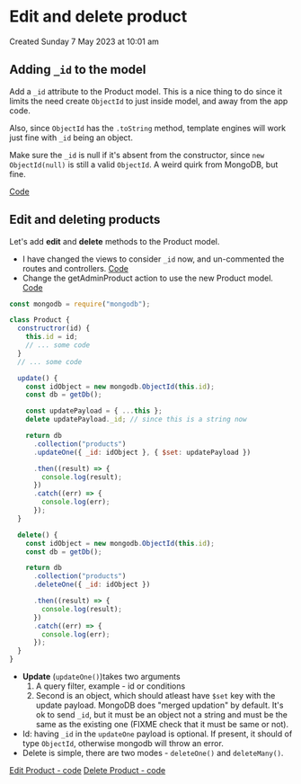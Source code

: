 # Edit and delete product
Created Sunday 7 May 2023 at 10:01 am

## Adding `_id` to the model
Add a `_id` attribute to the Product model. This is a nice thing to do since it limits the need create `ObjectId` to just inside model, and away from the app code.

Also, since `ObjectId` has the `.toString` method, template engines will work just fine with `_id` being an object.

Make sure the `_id` is null if it's absent from the constructor, since `new ObjectId(null)` is still a valid `ObjectId`. A weird quirk from MongoDB, but fine.

[Code](https://github.com/exemplar-codes/online-shop-with-nosql-mongodb/commit/60df5e3f7377c3dc883553ea93bc08f78f4001d9)


## Edit and deleting products
Let's add **edit** and **delete** methods to the Product model.
- I have changed the views to consider `_id` now, and un-commented the routes and controllers. [Code](https://github.com/sanjar-notes/nodejs-notes/commit/2739dc9428537250f43c797eff2da927ab37fce5)
- Change the getAdminProduct action to use the new Product model. [Code](https://github.com/exemplar-codes/online-shop-with-nosql-mongodb/commit/0e45905cb94edea184b2780f67d75d08f7f53596)

```js
const mongodb = require("mongodb");

class Product {
  constructror(id) {
    this.id = id;
    // ... some code
  }
  // ... some code

  update() {
    const idObject = new mongodb.ObjectId(this.id);
    const db = getDb();

    const updatePayload = { ...this };
    delete updatePayload._id; // since this is a string now

    return db
      .collection("products")
      .updateOne({ _id: idObject }, { $set: updatePayload })

      .then((result) => {
        console.log(result);
      })
      .catch((err) => {
        console.log(err);
      });
  }

  delete() {
    const idObject = new mongodb.ObjectId(this.id);
    const db = getDb();

    return db
      .collection("products")
      .deleteOne({ _id: idObject })

      .then((result) => {
        console.log(result);
      })
      .catch((err) => {
        console.log(err);
      });
  }
}
```

- **Update** (`updateOne()`)takes two arguments
  1.  A query filter, example - id or conditions
  2.  Second is an object, which should atleast have `$set` key with the update payload. MongoDB does "merged updation" by default. It's ok to send `_id`, but it must be an object not a string and must be the same as the existing one (FIXME check that it must be same or not).
- Id: having `_id` in the `updateOne` payload is optional. If present, it should of type `ObjectId`, otherwise mongodb will throw an error.
- Delete is simple, there are two modes - `deleteOne()` and `deleteMany()`.

[Edit Product - code](https://github.com/exemplar-codes/online-shop-with-nosql-mongodb/commit/bc69c7c8498808f173ba6216ebc437af247e330e)
[Delete Product - code](https://github.com/exemplar-codes/online-shop-with-nosql-mongodb/commit/b4f51b381f6abb037125121b543579a8707c5436)